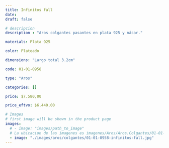 ```yaml
---
title: Infinitos fall
date: 
draft: false

# descripcion
description : "Aros colgantes pasantes en plata 925 y nácar."

materials: Plata 925

color: Plateado

dimensions: "Largo total 3.2cm"

code: 01-01-0958

type: "Aros"

categories: []

price: $7.580,00

price_eftvo: $6.440,00

# Images
# first image will be shown in the product page
images:
  # - image: "images/path_to_image"
  # La ubicacion de las imagenes es imagenes/Aros/Aros.Colgantes/01-01-0958-infinitos-fall
  - image: "./images/aros/colgantes/01-01-0958-infinitos-fall.jpg"
---
```

